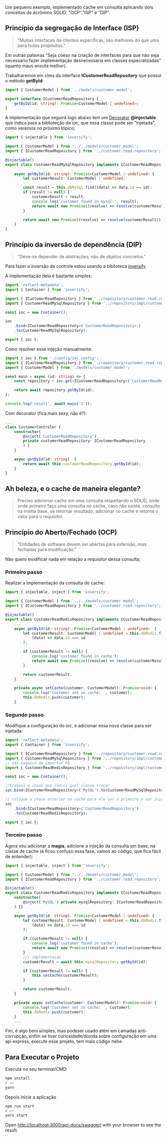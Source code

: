 Um pequeno exemplo, implementado cache em consulta aplicando dois conceitos do acrônimo SOLID, "OCP","ISP" e "DIP".

## Princípio da segregação de Interface (ISP)

> "Muitas interfaces de clientes específicas, são melhores do que uma para todos propósitos."

Em outras palavras "Seja coeso na criação de interfaces para que não seja necessario fazer implementação desnecessaria em classes especializadas"(quanto maus enxuta melhor).

Trabalharemos em cima da interface **ICustomerReadRepository** que possui o método
**getById**:

```ts
import { CustomerModel } from '../models/customer.model';

export interface ICustomerReadRepository {
	getById(id: string): Promise<CustomerModel | undefined>;
}
```

A implementação que seguirá logo abaixo tem um [Decorator](https://www.typescriptlang.org/docs/handbook/decorators.html) **@injectable** que indica para a biblioteção de ioc, que essa classe pode ser "Injetada", como veremos no próximo tópico;

```ts
import { injectable } from 'inversify';

import { CustomerModel } from '../../models/customer.model';
import { ICustomerReadRepository } from '../customer.read.repository';

@injectable()
export class CustomerReadMySqlRepository implements ICustomerReadRepository {
	...
	async getById(id: string): Promise<CustomerModel | undefined> {
		let customerResult: CustomerModel | undefined;

		const result = this.dbMySql.find((data) => data.id == id);
		if (result != null) {
			customerResult = result;
			console.log('customer found in mysql:', result);
			return await new Promise((resolve) => resolve(customerResult));
		}

		return await new Promise((resolve) => resolve(customerResult));
	}
}
```

## Princípio da inversão de dependência (DIP)

> "Deve-se depender de abstrações, não de objetos concretos."

Para fazer a inversão de controle estou usando a biblioteca [inversify](https://inversify.io/)

A implementação dela é bastante simples:

```ts
import 'reflect-metadata';
import { Container } from 'inversify';

import { ICustomerReadRepository } from '../repository/customer.read.repository';
import { CustomerReadMySqlRepository } from '../repository/impl/customer.read.mysql.repository';

const ioc = new Container();

ioc
	.bind<ICustomerReadRepository>('CustomerReadRepository>')
	.to(CustomerReadMySqlRepository);

export { ioc };
```

Como resolver esse injeção manualmente:

```ts
import { ioc } from './config/ioc.config';
import { ICustomerReadRepository } from './repository/customer.read.repository';
import { CustomerModel } from './models/customer.model';

const main = async (id: string) => {
	const repository = ioc.get<ICustomerReadRepository>('CustomerReadRepository');

	return await repository.getById(id);
};

console.log('result', await main('1'));
```

Com decorator (fica mais sexy, não é?):

```ts
...
class CustomerControler {
	constructor(
		@inject('CustomerReadRepository')
		private customerReadRepository: ICustomerReadRepository
		) {
	}

	async getById(id: string)  {
		return await this.customerReadRepository.getById(id);
	}
}

```

## Ah beleza, e o cache de maneira elegante?

> Preciso adicionar cache em uma consulta respeitando o SOLID, onde
> onde primeiro faço uma consulta no cache, caso não exista, consulto na minha base,
> se retornar resultado, adicionar no cache e retorna o valor para o requisitor.

## Princípio do Aberto/Fechado (OCP)

> "Entidades de software devem ser abertas para extensão, mas fechadas para modificação."

Não quero modificar nada em relação a requisitor dessa consulta;

### Primeiro passo

Realizar a implementação da consulta do cache:

```ts
import { injectable, inject } from 'inversify';

import { CustomerModel } from '../../models/customer.model';
import { ICustomerReadRepository } from '../customer.read.repository';

@injectable()
export class CustomerReadRedisRepository implements ICustomerReadRepository {
	...
	async getById(id: string): Promise<CustomerModel | undefined>  {
		let customerResult: CustomerModel | undefined = this.dbRedis.find(
			(data) => data.id === id
		);

		if (customerResult != null) {
			console.log('customer found in cache');
			return await new Promise((resolve) => resolve(customerResult));
		}

		return customerResult;
	}

	private async setCache(customer: CustomerModel): Promise<void> {
		console.log('customer set in cache: ', customer);
		this.dbRedis.push(customer);
	}
```

### Segundo passo

Modifique a configuração do ioc, e adicionar essa nova classe para ser injetada:

```ts
import 'reflect-metadata';
import { Container } from 'inversify';

import { ICustomerReadRepository } from '../repository/customer.read.repository';
import { CustomerReadMySqlRepository } from '../repository/impl/customer.read.mysql.repository';
// não esquece de importar Pô
import { CustomerReadRedisRepository } from '../repository/impl/customer.read.redis.repository';

const ioc = new Container();

//troquei a chave que indica qual classe trocar
ioc.bind<ICustomerReadRepository>('MySQL').to(CustomerReadMySqlRepository);

// coloque a chave anterior no cache para ele ser o primeiro a ser inicializador
ioc
	.bind<ICustomerReadRepository>('CustomerReadRepository')
	.to(CustomerReadRedisRepository);

export { ioc };
```

### Terceiro passo

Agora vou adicionar a **magia**, adicione a injeção da consulta em base, na classe de cache (é ficou confuso essa fase, vamos ao código, que fica fácil de entender):

```ts
import { injectable, inject } from 'inversify';

import { CustomerModel } from '../../models/customer.model';
import { ICustomerReadRepository } from '../customer.read.repository';

@injectable()
export class CustomerReadRedisRepository implements ICustomerReadRepository {
	constructor(
		@inject('MySQL') private mysqlRepository: ICustomerReadRepository
	) {}

	async getById(id: string): Promise<CustomerModel | undefined> {
		let customerResult: CustomerModel | undefined = this.dbRedis.find(
			(data) => data.id === id
		);

		if (customerResult != null) {
			console.log('customer found in cache');
			return await new Promise((resolve) => resolve(customerResult));
		}
		/// implementação
		customerResult = await this.mysqlRepository.getById(id);

		if (customerResult != null) {
			this.setCache(customerResult);
		}

		return customerResult;
	}

	private async setCache(customer: CustomerModel): Promise<void> {
		console.log('customer set in cache: ', customer);
		this.dbRedis.push(customer);
	}
    ...

```

Fim, é algo bem simples, mas podeser usado atém em camadas anti-corrupção, enfim se tiver curiosidade/dúvida sobre configuração em uma api express, execute esse projeto, tem mais código hehe.

## Para Executar o Projeto

Executa no seu terminal/CMD:

```bash
npm install
# or
yarn

```

Depois inicie a aplicação

```bash
npm run start
# or
yarn start

```

Open [http://localhost:3000/api-docs/swagger/](http://localhost:3000/api-docs/swagger/) with your browser to see the result.
